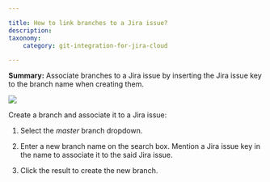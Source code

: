 ```yaml
---

title: How to link branches to a Jira issue?
description:
taxonomy:
    category: git-integration-for-jira-cloud

---
```

**Summary:**
Associate branches to a Jira issue by inserting the Jira issue key to the branch name when creating them.

![](https://bigbrassband.atlassian.net/wiki/download/thumbnails/2090729485/github-web-create-branch-sample.png?version=2&modificationDate=1647592085919&cacheVersion=1&api=v2&width=566&height=349)

Create a branch and associate it to a Jira issue:

1.  Select the _master_ branch dropdown.

2.  Enter a new branch name on the search box. Mention a Jira issue key in the name to associate it to the said Jira issue.

3.  Click the result to create the new branch.

